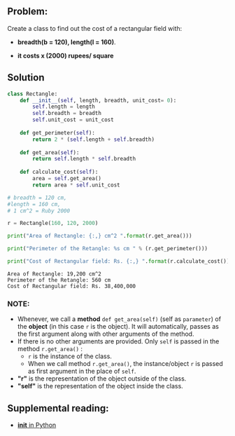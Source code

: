 ## Problem:

Create a class to find out the cost of a rectangular field with:
- **breadth(b = 120), length(l = 160)**.

- **it costs x (2000) rupees/ square**

## Solution




```python
class Rectangle:
    def __init__(self, length, breadth, unit_cost= 0):
        self.length = length
        self.breadth = breadth
        self.unit_cost = unit_cost
        
    def get_perimeter(self):
        return 2 * (self.length + self.breadth)
    
    def get_area(self):
        return self.length * self.breadth
    
    def calculate_cost(self):
        area = self.get_area()
        return area * self.unit_cost
```


```python
# breadth = 120 cm, 
#length = 160 cm, 
# 1 cm^2 = Ruby 2000

r = Rectangle(160, 120, 2000)

print("Area of Rectangle: {:,} cm^2 ".format(r.get_area()))

print("Perimeter of the Retangle: %s cm " % (r.get_perimeter()))

print("Cost of Rectangular field: Rs. {:,} ".format(r.calculate_cost()))
```

    Area of Rectangle: 19,200 cm^2 
    Perimeter of the Retangle: 560 cm 
    Cost of Rectangular field: Rs. 38,400,000 

### NOTE:
- Whenever, we call a **method** `def get_area(self)` (self as `parameter`) of the **object** (in this case `r` is the object). It will automatically, passes as the first argument along with other arguments of the method.
- If there is no other arguments are provided. Only `self` is passed in the method `r.get_area()` :
    - `r` is the instance of the class.
    - When we call method `r.get_area()`, the instance/object `r` is passed as first argument in the place of `self`.
- **"r"** is the representation of the object outside of the class.
- **"self"** is the representation of the object inside  the class.


## Supplemental reading:

- [__init__ in Python](https://www.geeksforgeeks.org/__init__-in-python/)

